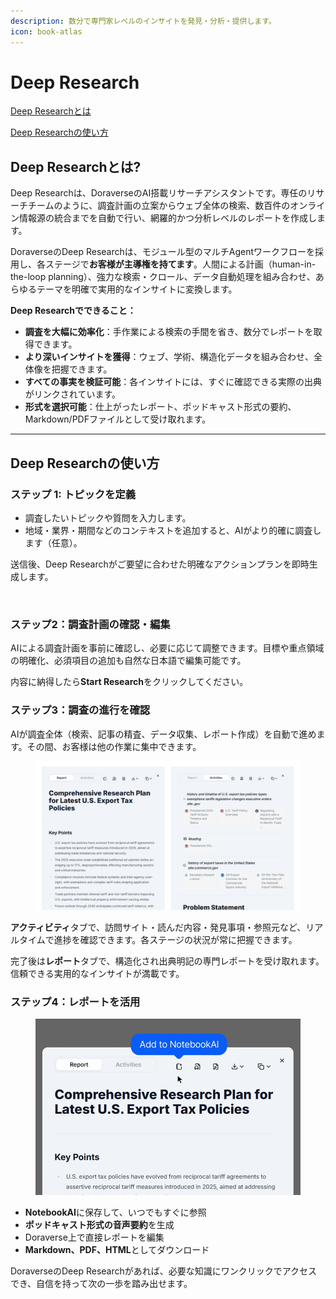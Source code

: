 ```yaml
---
description: 数分で専門家レベルのインサイトを発見・分析・提供します。
icon: book-atlas
---
```


# Deep Research

[Deep Researchとは](deep-research.md#what-is-doraverses-deep-research)

[Deep Researchの使い方](deep-research.md#how-to-use-deep-research)

## Deep Researchとは?

Deep Researchは、DoraverseのAI搭載リサーチアシスタントです。専任のリサーチチームのように、調査計画の立案からウェブ全体の検索、数百件のオンライン情報源の統合までを自動で行い、網羅的かつ分析レベルのレポートを作成します。

DoraverseのDeep Researchは、モジュール型のマルチAgentワークフローを採用し、各ステージで**お客様が主導権を持てます**。人間による計画（human-in-the-loop planning）、強力な検索・クロール、データ自動処理を組み合わせ、あらゆるテーマを明確で実用的なインサイトに変換します。

**Deep Researchでできること：**

* **調査を大幅に効率化**：手作業による検索の手間を省き、数分でレポートを取得できます。
* **より深いインサイトを獲得**：ウェブ、学術、構造化データを組み合わせ、全体像を把握できます。
* **すべての事実を検証可能**：各インサイトには、すぐに確認できる実際の出典がリンクされています。
* **形式を選択可能**：仕上がったレポート、ポッドキャスト形式の要約、Markdown/PDFファイルとして受け取れます。

***

## Deep Researchの使い方

### ステップ **1:** トピックを定義

* 調査したいトピックや質問を入力します。
* 地域・業界・期間などのコンテキストを追加すると、AIがより的確に調査します（任意）。

送信後、Deep Researchがご要望に合わせた明確なアクションプランを即時生成します。

<figure><img src="../.gitbook/assets/0815.gif" alt=""><figcaption></figcaption></figure>

### ステップ2：調査計画の確認・編集

AIによる調査計画を事前に確認し、必要に応じて調整できます。目標や重点領域の明確化、必須項目の追加も自然な日本語で編集可能です。

内容に納得したら**Start Research**をクリックしてください。

### ステップ3：調査の進行を確認

AIが調査全体（検索、記事の精査、データ収集、レポート作成）を自動で進めます。その間、お客様は他の作業に集中できます。

<figure><img src="../.gitbook/assets/Deep Research - Activities &#x26; Report.png" alt=""><figcaption></figcaption></figure>

**アクティビティ**タブで、訪問サイト・読んだ内容・発見事項・参照元など、リアルタイムで進捗を確認できます。各ステージの状況が常に把握できます。

完了後は**レポート**タブで、構造化され出典明記の専門レポートを受け取れます。信頼できる実用的なインサイトが満載です。

### ステップ4：レポートを活用

<figure><img src="../.gitbook/assets/Research - H4.gif" alt=""><figcaption></figcaption></figure>



* **NotebookAI**に保存して、いつでもすぐに参照
* **ポッドキャスト形式の音声要約**を生成
* Doraverse上で直接レポートを編集
* **Markdown、PDF、HTML**としてダウンロード

DoraverseのDeep Researchがあれば、必要な知識にワンクリックでアクセスでき、自信を持って次の一歩を踏み出せます。
